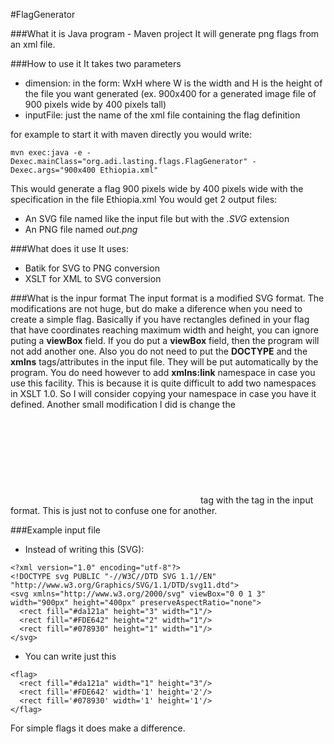 #FlagGenerator

###What it is
Java program - Maven project
It will generate png flags from an xml file.

###How to use it
It takes two parameters
* dimension: in the form: WxH where W is the width and H is the height of the file you want generated (ex. 900x400 for a generated image file of 900 pixels wide by 400 pixels tall)
* inputFile: just the name of the xml file containing the flag definition

for example to start it with maven directly you would write:
```
mvn exec:java -e -Dexec.mainClass="org.adi.lasting.flags.FlagGenerator" -Dexec.args="900x400 Ethiopia.xml"
```
This would generate a flag 900 pixels wide by 400 pixels wide with the specification in the file Ethiopia.xml
You would get 2 output files:
* An SVG file named like the input file but with the _.SVG_ extension
* An PNG file named _out.png_

###What does it use
It uses:
* Batik for SVG to PNG conversion
* XSLT for XML to SVG conversion

###What is the inpur format
The input format is a modified SVG format. 
The modifications are not huge, but do make a diference when you need to create a simple flag.
Basically if you have rectangles defined in your flag that have coordinates reaching maximum width and height, you can ignore puting a **viewBox** field.
If you do put a **viewBox** field, then the program will not add another one. Also you do not need to put the **DOCTYPE** and the **xmlns** tags/attributes in the input file.
They will be put automatically by the program. You do need however to add **xmlns:link** namespace in case you use this facility. This is because it is quite difficult to add two namespaces 
in XSLT 1.0. So I will consider copying your namespace in case you have it defined.
Another small modification I did is change the **<svg>** tag with the **<flag>** tag in the input format. This is just not to confuse one for another.

###Example input file

* Instead of writing this (SVG):
```
<?xml version="1.0" encoding="utf-8"?>
<!DOCTYPE svg PUBLIC "-//W3C//DTD SVG 1.1//EN" "http://www.w3.org/Graphics/SVG/1.1/DTD/svg11.dtd">
<svg xmlns="http://www.w3.org/2000/svg" viewBox="0 0 1 3" width="900px" height="400px" preserveAspectRatio="none">
  <rect fill="#da121a" height="3" width="1"/>
  <rect fill="#FDE642" height="2" width="1"/>
  <rect fill="#078930" height="1" width="1"/>
</svg>

```

* You can write just this
```
<flag>
  <rect fill="#da121a" width="1" height="3"/>
  <rect fill='#FDE642' width='1' height='2'/>
  <rect fill='#078930' width='1' height='1'/>
</flag>

```
For simple flags it does make a difference.
